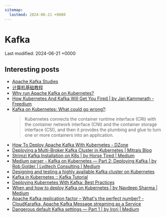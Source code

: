 ```yaml
---
sitemap:
  lastmod: 2024-06-21 +0000
---
```


# Kafka

Last modified: 2024-06-21 +0000

## Interesting posts

- [Apache Kafka Studies](https://jbcodeforce.github.io/kafka-studies/)
- [计算机基础教程](https://lyhistory.com/docs/software/buildingblock/kafka.html#_1-basic-concepts)
- [Why run Apache Kafka on Kubernetes?](https://www.redhat.com/en/topics/integration/why-run-apache-kafka-on-kubernetes)
- [How Kubernetes And Kafka Will Get You Fired \| by Jan Kammerath - Freedium](https://freedium.cfd/https://medium.com/@jankammerath/how-kubernetes-and-kafka-will-get-you-fired-a6dccbd36c77)
- [Kafka on Kubernetes: What could go wrong?](https://redpanda.com/blog/kafka-kubernetes-deployment-pros-cons):
  > Kubernetes connects the container runtime interface (CRI) with the container network interface (CNI) and the container storage interface (CSI), and then it provides the plumbing and glue to turn one or more containers into an application.
- [How To Deploy Apache Kafka With Kubernetes - DZone](https://dzone.com/articles/how-to-deploy-apache-kafka-with-kubernetes)
- [Deploying a Multi-Broker Kafka Cluster in Kubernetes \| Mitrais Blog](https://www.mitrais.com/news-updates/deploying-a-multi-broker-kafka-cluster-in-kubernetes/)
- [Strimzi Kafka Installation on K8s \| by Horse Tired \| Medium](https://medium.com/@horse_tired/strimzi-kafka-installation-on-k8s-cfd1ee015901)
- [Medium parser - Kafka on Kubernetes — Part 2: Deploying Kafka \| by Rob Golder \| Lydtech Consulting \| Medium](http://webcache.googleusercontent.com/search?q=cache:https://medium.com/lydtech-consulting/kafka-on-kubernetes-part-2-deploying-kafka-586f3d7d4c1f&strip=0&vwsrc=1&referer=medium-parser)
- [Designing and testing a highly available Kafka cluster on Kubernetes](https://learnk8s.io/kafka-ha-kubernetes)
- [Kafka in Kubernetes :: Kafka Tutorial](https://redhat-developer-demos.github.io/kafka-tutorial/kafka-tutorial/1.0.x/07-kubernetes.html)
- [Deploying Kubernetes With Kafka: Best Practices](https://web.archive.org/web/20231003010428/https://www.weave.works/blog/kafka-on-kubernetes-and-deploying-best-practice)
- [When and how to deploy Kafka on Kubernetes \| by Navdeep Sharma \| Medium](https://medium.com/@navdeepsharma/when-how-to-deploy-kafka-on-kubernetes-b18f5270db63)
- [Apache Kafka replication factor – What's the perfect number? - CloudKarafka, Apache Kafka Message streaming as a Service](https://www.cloudkarafka.com/blog/apache-kafka-replication-factor-perfect-number.html)
- [Dangerous default Kafka settings — Part 1 \| by Irori \| Medium](https://medium.com/@Irori/dangerous-default-kafka-settings-part-1-2ee99ee7dfe5)

